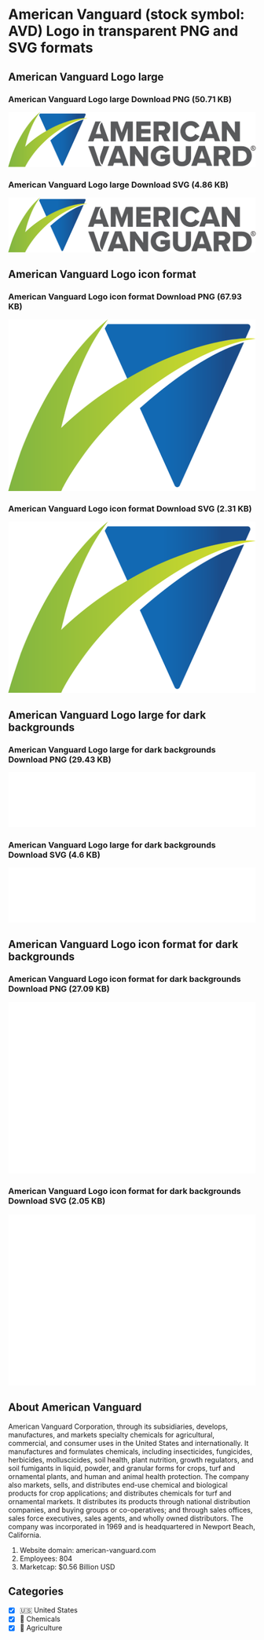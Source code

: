 # American Vanguard (stock symbol: AVD) Logo in transparent PNG and SVG formats

## American Vanguard Logo large

### American Vanguard Logo large Download PNG (50.71 KB)

![American Vanguard Logo large Download PNG (50.71 KB)](/img/orig/AVD_BIG-7ba2a082.png)

### American Vanguard Logo large Download SVG (4.86 KB)

![American Vanguard Logo large Download SVG (4.86 KB)](/img/orig/AVD_BIG-968bfcf2.svg)

## American Vanguard Logo icon format

### American Vanguard Logo icon format Download PNG (67.93 KB)

![American Vanguard Logo icon format Download PNG (67.93 KB)](/img/orig/AVD-cf0b02d5.png)

### American Vanguard Logo icon format Download SVG (2.31 KB)

![American Vanguard Logo icon format Download SVG (2.31 KB)](/img/orig/AVD-13d8def0.svg)

## American Vanguard Logo large for dark backgrounds

### American Vanguard Logo large for dark backgrounds Download PNG (29.43 KB)

![American Vanguard Logo large for dark backgrounds Download PNG (29.43 KB)](/img/orig/AVD_BIG.D-4d24645f.png)

### American Vanguard Logo large for dark backgrounds Download SVG (4.6 KB)

![American Vanguard Logo large for dark backgrounds Download SVG (4.6 KB)](/img/orig/AVD_BIG.D-486b5fb0.svg)

## American Vanguard Logo icon format for dark backgrounds

### American Vanguard Logo icon format for dark backgrounds Download PNG (27.09 KB)

![American Vanguard Logo icon format for dark backgrounds Download PNG (27.09 KB)](/img/orig/AVD.D-46fe471f.png)

### American Vanguard Logo icon format for dark backgrounds Download SVG (2.05 KB)

![American Vanguard Logo icon format for dark backgrounds Download SVG (2.05 KB)](/img/orig/AVD.D-0f2f3514.svg)

## About American Vanguard

American Vanguard Corporation, through its subsidiaries, develops, manufactures, and markets specialty chemicals for agricultural, commercial, and consumer uses in the United States and internationally. It manufactures and formulates chemicals, including insecticides, fungicides, herbicides, molluscicides, soil health, plant nutrition, growth regulators, and soil fumigants in liquid, powder, and granular forms for crops, turf and ornamental plants, and human and animal health protection. The company also markets, sells, and distributes end-use chemical and biological products for crop applications; and distributes chemicals for turf and ornamental markets. It distributes its products through national distribution companies, and buying groups or co-operatives; and through sales offices, sales force executives, sales agents, and wholly owned distributors. The company was incorporated in 1969 and is headquartered in Newport Beach, California.

1. Website domain: american-vanguard.com
2. Employees: 804
3. Marketcap: $0.56 Billion USD


## Categories
- [x] 🇺🇸 United States
- [x] 🧪 Chemicals
- [x] 🚜 Agriculture
